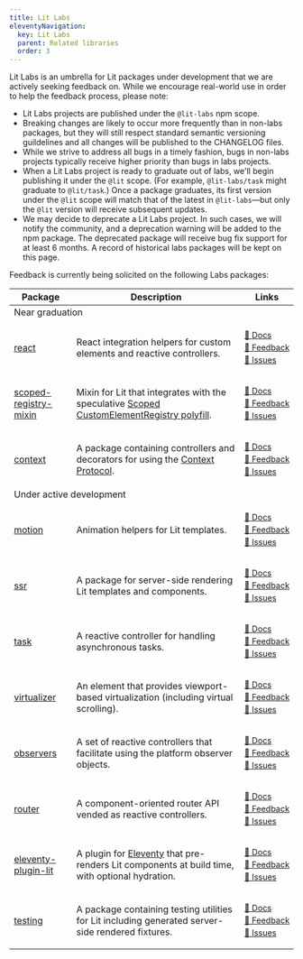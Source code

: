 ```yaml
---
title: Lit Labs
eleventyNavigation:
  key: Lit Labs
  parent: Related libraries
  order: 3
---
```


Lit Labs is an umbrella for Lit packages under development that we are actively seeking feedback on. While we encourage real-world use in order to help the feedback process, please note:

- Lit Labs projects are published under the `@lit-labs` npm scope.
- Breaking changes are likely to occur more frequently than in non-labs packages, but they will still respect standard semantic versioning guildelines and all changes will be published to the CHANGELOG files.
- While we strive to address all bugs in a timely fashion, bugs in non-labs projects typically receive higher priority than bugs in labs projects.
- When a Lit Labs project is ready to graduate out of labs, we'll begin publishing it under the `@lit` scope. (For example, `@lit-labs/task` might graduate to `@lit/task`.) Once a package graduates, its first version under the `@lit` scope will match that of the latest in `@lit-labs`—but only the `@lit` version will receive subsequent updates.
- We may decide to deprecate a Lit Labs project. In such cases, we will notify the community, and a deprecation warning will be added to the npm package. The deprecated package will receive bug fix support for at least 6 months. A record of historical labs packages will be kept on this page.

Feedback is currently being solicited on the following Labs packages:

<style>
  .labs-table-links {
    font-size: 0.9em;
    line-height: 1.5;
  }
</style>

<table class="directory">
<thead><tr><th>Package</th><th>Description</th><th>Links</th></tr></thead>
<tbody>
<tr class="subheading"><td colspan=3>Near graduation</td></tr>

<tr>
<td>

[react](https://www.npmjs.com/package/@lit-labs/react)

</td>
<td>React integration helpers for custom elements and reactive controllers.</td>
<td class="labs-table-links">

[📄&nbsp;Docs](https://github.com/lit/lit/tree/main/packages/labs/react#readme "Docs")<br>[💬&nbsp;Feedback](https://github.com/lit/lit/discussions "Feedback")<br>[🐞&nbsp;Issues](https://github.com/lit/lit/issues?q=is%3Aissue+is%3Aopen+%5Blabs%2Freact%5D+in%3Atitle "Issues")

</td>
</tr>

<tr>
<td>

[scoped-registry-mixin](https://www.npmjs.com/package/@lit-labs/scoped-registry-mixin)

</td>
<td>

Mixin for Lit that integrates with the speculative [Scoped CustomElementRegistry polyfill](https://github.com/webcomponents/polyfills/tree/master/packages/scoped-custom-element-registry).

</td>
<td class="labs-table-links">

[📄&nbsp;Docs](https://github.com/lit/lit/tree/main/packages/labs/scoped-registry-mixin#readme "Docs")<br>[💬&nbsp;Feedback](https://github.com/lit/lit/discussions "Feedback")<br>[🐞&nbsp;Issues](https://github.com/lit/lit/issues?q=is%3Aissue+is%3Aopen+%5Blabs%2Fscoped-registry-mixin%5D+in%3Atitle "Issues")

</td>
</tr>

<tr>
<td>

[context](https://www.npmjs.com/package/@lit-labs/context)

</td>
<td>

A package containing controllers and decorators for using the [Context Protocol](https://github.com/webcomponents-cg/community-protocols/blob/main/proposals/context.md).

</td>
<td class="labs-table-links">

[📄&nbsp;Docs](https://github.com/lit/lit/tree/main/packages/labs/context#readme "Docs")<br>[💬&nbsp;Feedback](https://github.com/lit/lit/discussions/3302 "Feedback")<br>[🐞&nbsp;Issues](https://github.com/lit/lit/issues?q=is%3Aissue+is%3Aopen+%5Blabs%2Fcontext%5D+in%3Atitle "Issues")

</td>
</tr>

<tr class="subheading"><td colspan=3>Under active development</td></tr>

<tr>
<td>

[motion](https://www.npmjs.com/package/@lit-labs/motion)

</td>
<td>Animation helpers for Lit templates.</td>
<td class="labs-table-links">

[📄&nbsp;Docs](https://github.com/lit/lit/tree/main/packages/labs/motion#readme "Docs")<br>[💬&nbsp;Feedback](https://github.com/lit/lit/discussions "Feedback")<br>[🐞&nbsp;Issues](https://github.com/lit/lit/issues?q=is%3Aissue+is%3Aopen+%5Blabs%2Fmotion%5D+in%3Atitle "Issues")

</td>
</tr>


<tr>
<td>

[ssr](https://www.npmjs.com/package/@lit-labs/ssr)

</td>
<td>A package for server-side rendering Lit templates and components.</td>
<td class="labs-table-links">

[📄&nbsp;Docs](/docs/ssr/overview "Docs")<br>[💬&nbsp;Feedback](https://github.com/lit/lit/discussions "Feedback")<br>[🐞&nbsp;Issues](https://github.com/lit/lit/issues?q=is%3Aissue+is%3Aopen+%5Blabs%2Fssr%5D+in%3Atitle "Issues")

</td>
</tr>

<tr>
<td>

[task](https://www.npmjs.com/package/@lit-labs/task)

</td>
<td>A reactive controller for handling asynchronous tasks.</td>
<td class="labs-table-links">

[📄&nbsp;Docs](https://github.com/lit/lit/tree/main/packages/labs/task#readme "Docs")<br>[💬&nbsp;Feedback](https://github.com/lit/lit/discussions "Feedback")<br>[🐞&nbsp;Issues](https://github.com/lit/lit/issues?q=is%3Aissue+is%3Aopen+%5Blabs%2Ftask%5D+in%3Atitle "Issues")

</td>
</tr>

<tr>
<td>

[virtualizer](https://www.npmjs.com/package/@lit-labs/virtualizer)

</td>
<td>An element that provides viewport-based virtualization (including virtual scrolling).</td>
<td class="labs-table-links">

[📄&nbsp;Docs](https://github.com/lit/lit/tree/main/packages/labs/virtualizer#readme "Docs")<br>[💬&nbsp;Feedback](https://github.com/lit/lit/discussions "Feedback")<br>[🐞&nbsp;Issues](https://github.com/lit/lit/issues?q=is%3Aissue+is%3Aopen+%5Blabs%2Fvirtualizer%5D+in%3Atitle "Issues")

</td>
</tr>

<tr>
<td>

[observers](https://www.npmjs.com/package/@lit-labs/observers)

</td>
<td>A set of reactive controllers that facilitate using the platform observer objects.</td>
<td class="labs-table-links">

[📄&nbsp;Docs](https://github.com/lit/lit/tree/main/packages/labs/observers#readme "Docs")<br>[💬&nbsp;Feedback](https://github.com/lit/lit/discussions "Feedback")<br>[🐞&nbsp;Issues](https://github.com/lit/lit/issues?q=is%3Aissue+is%3Aopen+%5Blabs%2Fobservers%5D+in%3Atitle "Issues")

</td>
</tr>

<tr>
<td>

[router](https://www.npmjs.com/package/@lit-labs/router)

</td>
<td>A component-oriented router API vended as reactive controllers.</td>
<td class="labs-table-links">

[📄&nbsp;Docs](https://github.com/lit/lit/tree/main/packages/labs/router#readme "Docs")<br>[💬&nbsp;Feedback](https://github.com/lit/lit/discussions "Feedback")<br>[🐞&nbsp;Issues](https://github.com/lit/lit/issues?q=is%3Aissue+is%3Aopen+%5Blabs%2Frouter%5D+in%3Atitle "Issues")

</td>
</tr>

<tr>
<td>

[eleventy-plugin-lit](https://www.npmjs.com/package/@lit-labs/eleventy-plugin-lit)

</td>
<td>

A plugin for [Eleventy](https://www.11ty.dev) that pre-renders Lit components at build time, with optional hydration.

</td>
<td class="labs-table-links">

[📄&nbsp;Docs](https://github.com/lit/lit/tree/main/packages/labs/eleventy-plugin-lit#readme "Docs")<br>[💬&nbsp;Feedback](https://github.com/lit/lit/discussions "Feedback")<br>[🐞&nbsp;Issues](https://github.com/lit/lit/issues?q=is%3Aissue+is%3Aopen+%5Blabs%2Feleventy-plugin-lit%5D+in%3Atitle "Issues")

</td>
</tr>

<tr>
<td>

[testing](https://www.npmjs.com/package/@lit-labs/testing)

</td>
<td>A package containing testing utilities for Lit including generated server-side rendered fixtures.</td>
<td class="labs-table-links">

[📄&nbsp;Docs](https://github.com/lit/lit/tree/main/packages/labs/testing#readme "Docs")<br>[💬&nbsp;Feedback](https://github.com/lit/lit/discussions "Feedback")<br>[🐞&nbsp;Issues](https://github.com/lit/lit/issues?q=is%3Aissue+is%3Aopen+%5Blabs%2Ftesting%5D+in%3Atitle "Issues")

</td>
</tr>

</tbody>
</table>
